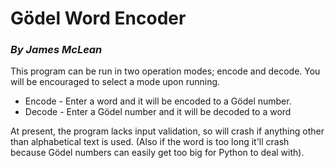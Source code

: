 # Gödel Word Encoder

### *By James McLean*

This program can be run in two operation modes; encode and decode. You will be encouraged to select a mode upon running.

- Encode - Enter a word and it will be encoded to a Gödel number.
- Decode - Enter a Gödel number and it will be decoded to a word

At present, the program lacks input validation, so will crash if anything other than alphabetical text is used. (Also if the word is too long it'll crash because Gödel numbers can easily get too big for Python to deal with).